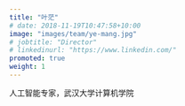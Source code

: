 ```yaml
---
title: "叶茫"
# date: 2018-11-19T10:47:58+10:00
image: "images/team/ye-mang.jpg"
# jobtitle: "Director"
# linkedinurl: "https://www.linkedin.com/"
promoted: true
weight: 1
---
```


人工智能专家，武汉大学计算机学院
